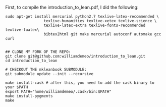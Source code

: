 First, to compile the introduction_to_lean.pdf, I did the following:

    sudo apt-get install mercurial python2.7 texlive-latex-recommended \
                     texlive-humanities texlive-xetex texlive-science \
                     texlive-latex-extra texlive-fonts-recommended texlive-luatex\
                     bibtex2html git make mercurial autoconf automake gcc curl


    ## CLONE MY FORK OF THE REPO:
    git clone git@github.com:williamdemeo/introduction_to_lean.git
    cd introduction_to_lean

    # CHECKOUT THE mkleanbook SUBMODULE:
	git submodule update --init --recursive

	make install-cask # after this, you need to add the cask binary to your $PATH
	export PATH="home/williamdemeo/.cask/bin:$PATH"
	make install-pygments
	make

